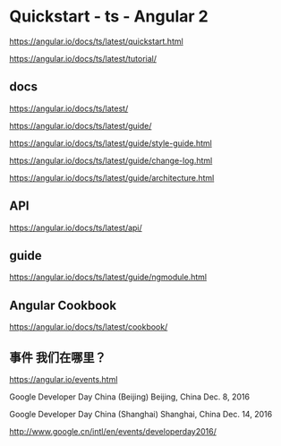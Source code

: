 # Quickstart - ts - Angular 2

https://angular.io/docs/ts/latest/quickstart.html

https://angular.io/docs/ts/latest/tutorial/


## docs

https://angular.io/docs/ts/latest/

https://angular.io/docs/ts/latest/guide/

https://angular.io/docs/ts/latest/guide/style-guide.html

https://angular.io/docs/ts/latest/guide/change-log.html

https://angular.io/docs/ts/latest/guide/architecture.html

## API

https://angular.io/docs/ts/latest/api/


## guide

https://angular.io/docs/ts/latest/guide/ngmodule.html

## Angular Cookbook

https://angular.io/docs/ts/latest/cookbook/


## 事件 我们在哪里？

https://angular.io/events.html

Google Developer Day China (Beijing)    Beijing, China  Dec. 8, 2016

Google Developer Day China (Shanghai)   Shanghai, China Dec. 14, 2016


http://www.google.cn/intl/en/events/developerday2016/



